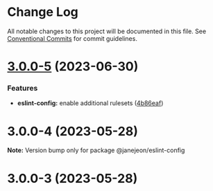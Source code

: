 # Change Log

All notable changes to this project will be documented in this file.
See [Conventional Commits](https://conventionalcommits.org) for commit guidelines.

# [3.0.0-5](https://github.com/JaneJeon/dev/compare/@janejeon/eslint-config@3.0.0-4...@janejeon/eslint-config@3.0.0-5) (2023-06-30)

### Features

- **eslint-config:** enable additional rulesets ([4b86eaf](https://github.com/JaneJeon/dev/commit/4b86eaf3f4ce5709a9b59a2f451207b8d5dc74ca))

# 3.0.0-4 (2023-05-28)

**Note:** Version bump only for package @janejeon/eslint-config

# 3.0.0-3 (2023-05-28)
